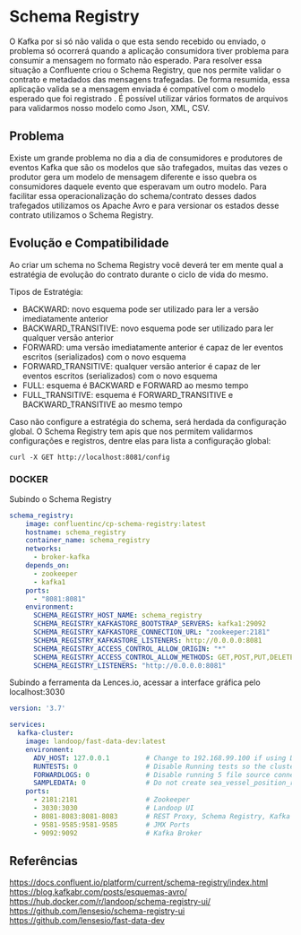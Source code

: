 # Schema Registry

O Kafka por si só não valida o que esta sendo recebido ou enviado, o problema só ocorrerá quando a aplicação consumidora tiver problema para consumir a mensagem no formato não esperado.
Para resolver essa situação a Confluente criou o Schema Registry, que nos permite validar o contrato e metadados das mensagens trafegadas.
De forma resumida, essa aplicação valida se a mensagem enviada é compatível com o modelo esperado que foi registrado .
É possível utilizar vários formatos de arquivos para validarmos nosso modelo como Json, XML, CSV.


## Problema

Existe um grande problema no dia a dia de consumidores e produtores de eventos Kafka que são os modelos que são trafegados, muitas das vezes o produtor gera um modelo de mensagem diferente e isso quebra os consumidores daquele evento que esperavam um outro modelo.
Para facilitar essa operacionalização do schema/contrato desses dados trafegados utilizamos os Apache Avro e para versionar os estados desse contrato utilizamos o Schema Registry.


## Evolução e Compatibilidade

Ao criar um schema no Schema Registry você deverá ter em mente qual a estratégia de evolução do contrato durante o ciclo de vida do mesmo.

Tipos de Estratégia:

* BACKWARD: novo esquema pode ser utilizado para ler a versão imediatamente anterior
* BACKWARD_TRANSITIVE: novo esquema pode ser utilizado para ler qualquer versão anterior
* FORWARD: uma versão imediatamente anterior é capaz de ler eventos escritos (serializados) com o novo esquema
* FORWARD_TRANSITIVE: qualquer versão anterior é capaz de ler eventos escritos (serializados) com o novo esquema
* FULL: esquema é BACKWARD e FORWARD ao mesmo tempo
* FULL_TRANSITIVE: esquema é FORWARD_TRANSITIVE e BACKWARD_TRANSITIVE ao mesmo tempo

Caso não configure a estratégia do schema, será herdada da configuração global.
O Schema Registry tem apis que nos permitem validarmos configurações e registros, dentre elas para lista a configuração global:

```shell
curl -X GET http://localhost:8081/config
```

### DOCKER
Subindo o Schema Registry 
```yaml
schema_registry:
    image: confluentinc/cp-schema-registry:latest
    hostname: schema_registry
    container_name: schema_registry
    networks:
      - broker-kafka
    depends_on:
      - zookeeper
      - kafka1
    ports:
      - "8081:8081"
    environment:
      SCHEMA_REGISTRY_HOST_NAME: schema_registry
      SCHEMA_REGISTRY_KAFKASTORE_BOOTSTRAP_SERVERS: kafka1:29092
      SCHEMA_REGISTRY_KAFKASTORE_CONNECTION_URL: "zookeeper:2181"
      SCHEMA_REGISTRY_KAFKASTORE_LISTENERS: http://0.0.0.0:8081
      SCHEMA_REGISTRY_ACCESS_CONTROL_ALLOW_ORIGIN: "*"
      SCHEMA_REGISTRY_ACCESS_CONTROL_ALLOW_METHODS: GET,POST,PUT,DELETE,OPTIONS
      SCHEMA_REGISTRY_LISTENERS: "http://0.0.0.0:8081"

```

Subindo a ferramenta da Lences.io, acessar a interface gráfica pelo localhost:3030

```yaml
version: '3.7'

services:
  kafka-cluster:
    image: landoop/fast-data-dev:latest
    environment:
      ADV_HOST: 127.0.0.1         # Change to 192.168.99.100 if using Docker Toolbox
      RUNTESTS: 0                 # Disable Running tests so the cluster starts faster
      FORWARDLOGS: 0              # Disable running 5 file source connectors that bring application logs into Kafka topics
      SAMPLEDATA: 0               # Do not create sea_vessel_position_reports, nyc_yellow_taxi_trip_data, reddit_posts topics with sample Avro records.
    ports:
      - 2181:2181                 # Zookeeper
      - 3030:3030                 # Landoop UI
      - 8081-8083:8081-8083       # REST Proxy, Schema Registry, Kafka Connect ports
      - 9581-9585:9581-9585       # JMX Ports
      - 9092:9092                 # Kafka Broker
```

## Referências

https://docs.confluent.io/platform/current/schema-registry/index.html
https://blog.kafkabr.com/posts/esquemas-avro/
https://hub.docker.com/r/landoop/schema-registry-ui/
https://github.com/lensesio/schema-registry-ui
https://github.com/lensesio/fast-data-dev